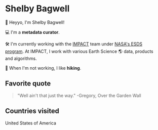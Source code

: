 # **Shelby Bagwell**

👋  Heyyo, I'm Shelby Bagwell!

💻  I'm a **metadata curator**.

🛠️  I'm currently working with the [IMPACT](https://impact.earthdata.nasa.gov/) team under [NASA's ESDS program](https://earthdata.nasa.gov/esds).
At IMPACT, I work with various Earth Science 🌎 data, products and algorithms.

🎨  When I'm not working, I like **hiking**.

## **Favorite quote**

>"Well ain't that just the way." -Gregory, Over the Garden Wall

## **Countries visited**

United States of America
